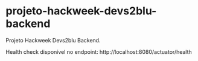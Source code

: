 # projeto-hackweek-devs2blu-backend
Projeto Hackweek Devs2blu Backend.

Health check disponível no endpoint: http://localhost:8080/actuator/health
